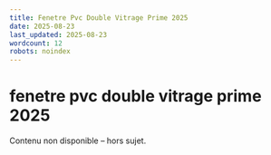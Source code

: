 ```yaml
---
title: Fenetre Pvc Double Vitrage Prime 2025
date: 2025-08-23
last_updated: 2025-08-23
wordcount: 12
robots: noindex
---
```


# fenetre pvc double vitrage prime 2025

Contenu non disponible – hors sujet.